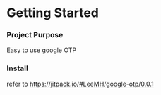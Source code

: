 # Getting Started

### Project Purpose
Easy to use google OTP

### Install
refer to https://jitpack.io/#LeeMH/google-otp/0.0.1
